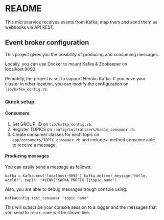 # README

This microservice receives events from Kafka, map them and send them as webhooks via API REST.

## Event broker configuration

This project gives you the posibility of producing and consuming messages.

Locally, you can use Docker to mount Kafka & Zookeeper on localhost:9092.

Remotely, the project is set to support Heroku Kafka. If you have your cluster in other location, you can modify the configuration on ``lib/kafka_config.rb``.

### Quick setup

#### Consumers

1. Set GROUP_ID on ``lib/kafka_config.rb``.
2. Register TOPICS on `config/initializers/basic_consumer.rb`.
3. Create consumer classes for each topic on `app/consumers/TOPIC_consumer.rb` and include a method consume able to receive a message.

#### Producing messages

You can easily send a message as follows:

``
kafka = Kafka.new('localhost:9092')
kafka.deliver_message("Hello, world!", topic: "#{ENV['KAFKA_PREFIX']}topic_name")
``

Also, you are able to debug messages trough console using:

`KafkaConfig.test_consumer 'topic_name'`

This will subscribe your console session to a logger and the messages that you send to `topic_name` will be shown live.

